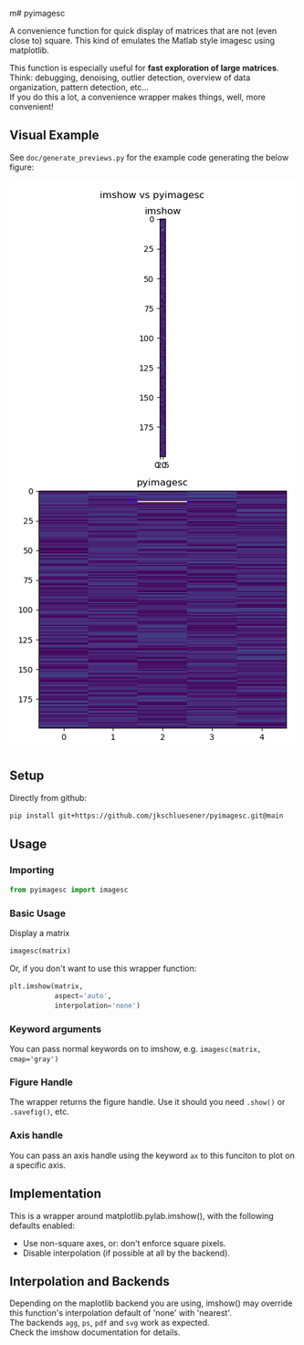 m# pyimagesc

A convenience function for quick display of matrices that are not (even close to) square. This kind of emulates the Matlab style imagesc using matplotlib.

This function is especially useful for __fast exploration of large matrices__.  
Think: debugging, denoising, outlier detection, overview of data organization, pattern detection, etc...  
If you do this a lot, a convenience wrapper makes things, well, more convenient!

## Visual Example

See `doc/generate_previews.py` for the example code generating the below figure:

![figure: comparison of imshow and imagesc](doc/comparison.png)

## Setup

Directly from github:

```bash
pip install git+https://github.com/jkschluesener/pyimagesc.git@main
```

## Usage

### Importing

```python
from pyimagesc import imagesc
```

### Basic Usage

Display a matrix

```python
imagesc(matrix)
```

Or, if you don't want to use this wrapper function:

```python
plt.imshow(matrix,
           aspect='auto', 
           interpolation='none')
```

### Keyword arguments

You can pass normal keywords on to imshow, e.g. `imagesc(matrix, cmap='gray')`

### Figure Handle

The wrapper returns the figure handle. Use it should you need `.show()` or `.savefig()`, etc.

### Axis handle

You can pass an axis handle using the keyword `ax` to this funciton to plot on a specific axis.

## Implementation

This is a wrapper around matplotlib.pylab.imshow(), with the following defaults enabled:

- Use non-square axes, or: don't enforce square pixels.
- Disable interpolation (if possible at all by the backend).

## Interpolation and Backends

Depending on the maplotlib backend you are using, imshow() may override this function's interpolation default of 'none' with 'nearest'.  
The backends `agg`, `ps`, `pdf` and `svg` work as expected.  
Check the imshow documentation for details.
